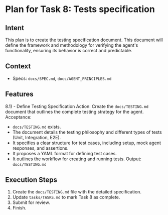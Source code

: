 # Plan for Task 8: Tests specification

## Intent
This plan is to create the testing specification document. This document will define the framework and methodology for verifying the agent's functionality, ensuring its behavior is correct and predictable.

## Context
- Specs: `docs/SPEC.md`, `docs/AGENT_PRINCIPLES.md`

## Features
8.1) - Define Testing Specification
   Action: Create the `docs/TESTING.md` document that outlines the complete testing strategy for the agent.
   Acceptance:
   - `docs/TESTING.md` exists.
   - The document details the testing philosophy and different types of tests (Unit, Integration, E2E).
   - It specifies a clear structure for test cases, including setup, mock agent responses, and assertions.
   - It proposes a YAML format for defining test cases.
   - It outlines the workflow for creating and running tests.
   Output: `docs/TESTING.md`

## Execution Steps
1) Create the `docs/TESTING.md` file with the detailed specification.
2) Update `tasks/TASKS.md` to mark Task 8 as complete.
3) Submit for review.
4) Finish.